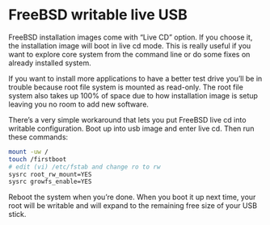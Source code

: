 # FreeBSD writable live USB

FreeBSD installation images come with “Live CD” option. If you choose it, the installation image will boot in live cd mode. This is really useful if you want to explore core system from the command line or do some fixes on already installed system.

If you want to install more applications to have a better test drive you’ll be in trouble because root file system is mounted as read-only. The root file system also takes up 100% of space due to how installation image is setup leaving you no room to add new software.

There’s a very simple workaround that lets you put FreeBSD live cd into writable configuration. Boot up into usb image and enter live cd. Then run these commands:

```sh
mount -uw /
touch /firstboot
# edit (vi) /etc/fstab and change ro to rw
sysrc root_rw_mount=YES
sysrc growfs_enable=YES
```

Reboot the system when you’re done. When you boot it up next time, your root will be writable and will expand to the remaining free size of your USB stick.